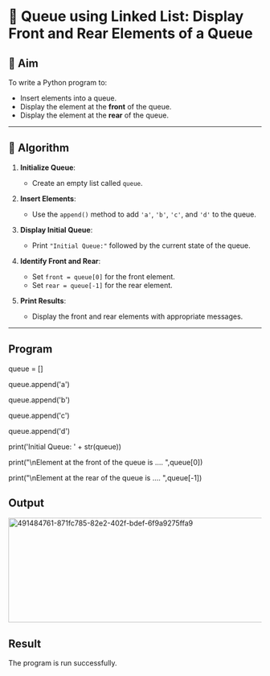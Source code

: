 # 🔁 Queue using Linked List: Display Front and Rear Elements of a Queue

## 🎯 Aim

To write a Python program to:
- Insert elements into a queue.
- Display the element at the **front** of the queue.
- Display the element at the **rear** of the queue.

---

## 🧠 Algorithm

1. **Initialize Queue**:
   - Create an empty list called `queue`.

2. **Insert Elements**:
   - Use the `append()` method to add `'a'`, `'b'`, `'c'`, and `'d'` to the queue.

3. **Display Initial Queue**:
   - Print `"Initial Queue:"` followed by the current state of the queue.

4. **Identify Front and Rear**:
   - Set `front = queue[0]` for the front element.
   - Set `rear = queue[-1]` for the rear element.

5. **Print Results**:
   - Display the front and rear elements with appropriate messages.

---
## Program
queue = []

queue.append('a')

queue.append('b')

queue.append('c')

queue.append('d')

print('Initial Queue: ' + str(queue))

print("\nElement at the front of the queue is .... ",queue[0])

print("\nElement at the rear of the queue is .... ",queue[-1])

## Output
<img width="800" height="208" alt="491484761-871fc785-82e2-402f-bdef-6f9a9275ffa9" src="https://github.com/user-attachments/assets/bf283fe0-67fb-4e80-abfe-2b85aeb6c44a" />


## Result
The program is run successfully.
